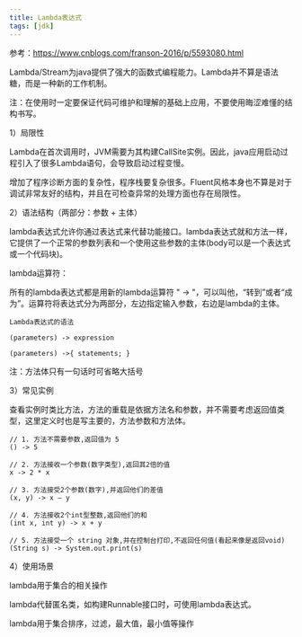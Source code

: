 ```yaml
---
title: Lambda表达式
tags: [jdk]
---
```


参考：https://www.cnblogs.com/franson-2016/p/5593080.html

Lambda/Stream为java提供了强大的函数式编程能力。Lambda并不算是语法糖，而是一种新的工作机制。

注：在使用时一定要保证代码可维护和理解的基础上应用，不要使用晦涩难懂的结构书写。

1）局限性

Lambda在首次调用时，JVM需要为其构建CallSite实例。因此，java应用启动过程引入了很多Lambda语句，会导致启动过程变慢。

增加了程序诊断方面的复杂性，程序栈要复杂很多。Fluent风格本身也不算是对于调试非常友好的结构，并且在可检查异常的处理方面也存在局限性。

2）语法结构（两部分：参数 + 主体）

lambda表达式允许你通过表达式来代替功能接口。lambda表达式就和方法一样，它提供了一个正常的参数列表和一个使用这些参数的主体(body可以是一个表达式或一个代码块)。

lambda运算符：

所有的lambda表达式都是用新的lambda运算符 " -> "，可以叫他，“转到”或者“成为”。运算符将表达式分为两部分，左边指定输入参数，右边是lambda的主体。

```
Lambda表达式的语法

(parameters) -> expression

(parameters) ->{ statements; }
```

注：方法体只有一句话时可省略大括号

3）常见实例

查看实例时类比方法，方法的重载是依据方法名和参数，并不需要考虑返回值类型，这里定义时也是写主要的，方法参数和方法体。

```
// 1. 方法不需要参数,返回值为 5  
() -> 5  
  
// 2. 方法接收一个参数(数字类型),返回其2倍的值  
x -> 2 * x  
  
// 3. 方法接受2个参数(数字),并返回他们的差值  
(x, y) -> x – y  
  
// 4. 方法接收2个int型整数,返回他们的和  
(int x, int y) -> x + y  
  
// 5. 方法接受一个 string 对象,并在控制台打印,不返回任何值(看起来像是返回void)  
(String s) -> System.out.print(s)  
```

4）使用场景

lambda用于集合的相关操作

lambda代替匿名类，如构建Runnable接口时，可使用lambda表达式。

lambda用于集合排序，过滤，最大值，最小值等操作